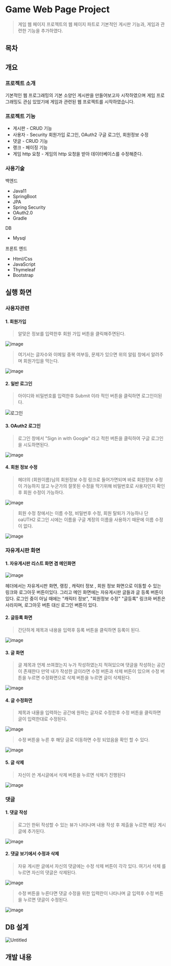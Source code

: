 # Game Web Page Project
> 게임 웹 페이지 프로젝트의 웹 페이지 파트로
> 기본적인 게시판 기능과, 게임과 관련한 기능을 추가하였다.
## 목차


## 개요


### 프로젝트 소개
기본적인 웹 프로그래밍의 기본 소양인 게시판을 만들어보고자 시작하였으며 
게임 프로그래밍도 관심 있었기에 게임과 관련된 웹 프로젝트를 시작하였습니다.

### 프로젝트 기능
- 게시판 - CRUD 기능
- 사용자 - Security 회원가입 로그인, OAuth2 구글 로그인, 회원정보 수정
- 댓글 - CRUD 기능
- 랭크 - 페이징 기능
- 게임 http 요청 - 게임의 http 요청을 받아 데이터베이스를 수정해준다.

### 사용기술
백엔드
- Java11
- SpringBoot
- JPA
- Spring Security
- OAuth2.0
- Gradle


DB
- Mysql


프론트 엔드
- Html/Css
- JavaScript
- Thymeleaf
- Bootstrap

## 실행 화면

### 사용자관련
#### 1. 회원가입
> 알맞은 정보를 입력한후 회원 가입 버튼을 클릭해주면된다.


![image](https://github.com/fpsgo7/GameWebPageProject/assets/101778043/d138d136-d35e-485e-9010-5da3e2913db1)
> 여기서는 글자수와 이메일 중복 여부등, 문제가 있으면 위의 알림 창에서 알려주며 회원가입을 막는다.


![image](https://github.com/fpsgo7/GameWebPageProject/assets/101778043/51014da5-bff7-4240-9501-3ccdc0a2af12)

#### 2. 일반 로그인
> 아이디와 비밀번호를 입력한후 Submit 이라 적인 버튼을 클릭하면 로그인이된다.


![로그인](https://github.com/fpsgo7/GameWebPageProject/assets/101778043/d063091d-30f1-455a-88a2-013b56e67c77)


#### 3. OAuth2 로그인
> 로그인 창에서 "Sign in with Google" 라고 적힌 버튼을 클릭하여 구글 로그인을 시도하면된다.

![image](https://github.com/fpsgo7/GameWebPageProject/assets/101778043/c969d7c4-9727-465b-8b22-238478282021)
   

#### 4. 회원 정보 수정
> 헤더의 (회원이름)님의 회원정보 수정 링크로 들어가면되며
> 바로 회원정보 수정이 가능하지 않고 누군가의 잘못된 수정을 막기위해 비밀번호로
> 사용자인지 확인후 회원 수정이 가능하다.


![image](https://github.com/fpsgo7/GameWebPageProject/assets/101778043/3fec3890-5a81-4a26-b60c-048d305a4c7f)


>회원 수정 창에서는 이름 수정, 비밀번후 수정, 회원 탈퇴가 가능하나 단 oaUTH2 로그인 시에는
>이름을 구글 계정의 이름을 사용하기 때문에 이름 수정이 없다.


![image](https://github.com/fpsgo7/GameWebPageProject/assets/101778043/9b3760ae-aa61-45f1-a8e9-82360ac2d28e)


### 자유게시판 화면
#### 1. 자유게시판 리스트 화면 겸 메인화면
![image](https://github.com/fpsgo7/GameWebPageProject/assets/101778043/6dcc0b9b-fd70-495e-a3ff-0e9dbc613762)


헤더에서는 자유게시판 화면, 랭킹 , 캐릭터 정보 , 회원 정보 화면으로 이동할 수 있는 링크와 로그아웃 버튼이있다.
그리고 메인 화면에는 자유게시판 글들과 글 등록 버튼이 있다.
로그인 중이 아닐 때에는 "캐릭터 정보", "회원정보 수정" "글등록" 링크와 버튼은 사라지며, 로그아웃 버튼 대신 로그인 버튼이 있다.


#### 2. 글등록 화면
> 간단하게 제목과 내용을 입력후 등록 버튼을 클릭하면 등록이 된다.


![image](https://github.com/fpsgo7/GameWebPageProject/assets/101778043/f9c32b0e-7470-4dc2-bc41-095b1fce6829)


#### 3. 글 화면
> 글 제목과 언제 쓰여졌는지 누가 작성하였는지 적혀있으며 댓글을 작성하는 공간이 존재한다
> 만약 내가 작성한 글이라면 수정 버튼과 삭제 버튼이 있으며 수정 버튼을 누르면
> 수정화면으로 삭제 버튼을 누르면 글이 삭제된다.


![image](https://github.com/fpsgo7/GameWebPageProject/assets/101778043/64e713d2-81f9-40a4-a074-d398702a0541)


#### 4. 글 수정화면
> 제목과 내욜을 입력하는 공간에 원하는 글자로 수정한후 수정 버튼을 클릭하면 글이 입력한대로 수정된다.


![image](https://github.com/fpsgo7/GameWebPageProject/assets/101778043/5a5a4b64-081f-40c7-8cb2-a5cbc78d4b9c)
> 수정 버튼을 누른 후 해당 글로 이동하면 수정 되었음을 확인 할 수 있다.


![image](https://github.com/fpsgo7/GameWebPageProject/assets/101778043/c19dede1-75b2-4f69-8b6b-fce5d1a14144)


#### 5. 글 삭제
> 자신이 쓴 게시글에서 삭제 버튼을 누르면 삭제가 진행된다


![image](https://github.com/fpsgo7/GameWebPageProject/assets/101778043/b561ec56-786d-499c-99bb-276e800abb8d)

### 댓글 
#### 1. 댓글 작성
> 로그인 한뒤 작성할 수 있는 뷰가 나타나며 내용 작성 후 제출을 누르면 해당 게시글에 추가된다.


![image](https://github.com/fpsgo7/GameWebPageProject/assets/101778043/e974b49f-ad57-4bca-a727-3621a4f75d24)


#### 2. 댓글 보기에서 수정과 삭제
> 자유 게시판 글에서 자신의 댓글에는 수정 삭제 버튼이 각각 있다.
여기서 삭제 를 누르면 자신의 댓글은 삭제된다.


![image](https://github.com/fpsgo7/GameWebPageProject/assets/101778043/1ea7b9ca-9b69-476e-b9b6-29c678d0017b)
> 수정 버튼을 누른다면 댓글 수정을 위한 입력란이 나타나며 글 입력후 수정 버튼을 누르면
> 댓글이 수정된다.


![image](https://github.com/fpsgo7/GameWebPageProject/assets/101778043/62693e95-6701-4f0b-8185-7c26a476c503)





## DB 설계
![Untitled](https://github.com/fpsgo7/GameWebPageProject/assets/101778043/8710f193-f367-463c-b2de-547c319fd60b)

## 개발 내용


